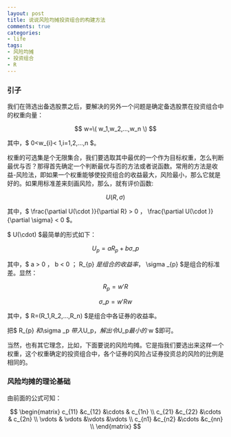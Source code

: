 ```yaml
---
layout: post
title: 说说风险均摊投资组合的构建方法
comments: true
categories:
- life
tags:
- 风险均摊
- 投资组合
- R
---
```



### 引子

我们在筛选出备选股票之后，要解决的另外一个问题是确定备选股票在投资组合中的权重向量：

$$ w=\( w_1,w_2,...,w_n \) $$

其中，$ 0<w_{i}< 1,i=1,2,...,n $。

权重的可选集是个无限集合，我们要选取其中最优的一个作为目标权重，怎么判断最优与否？那得首先确定一个判断最优与否的方法或者说函数。常用的方法是收益-风险法，即如果一个权重能够使投资组合的收益最大，风险最小，那么它就是好的。如果用标准差来刻画风险，那么，就有评价函数:

$$ U(R,\sigma) $$

其中，$ \frac{\partial U(\cdot )}{\partial R} > 0 $，$ \frac{\partial U(\cdot )}{\partial \sigma} < 0 $。

$ U(\cdot) $最简单的形式如下：

$$
U_p = aR_{p} + b \sigma \_{p}
$$

其中，$ a > 0 $，$ b < 0 $；$ R_{p} $是组合的收益率，$ \sigma \_{p} $是组合的标准差。显然：

$$ R_{p} = w'R $$

$$
\sigma \_p = w'Rw
$$

其中，$ R=(R_1,R_2,...,R_n) $是组合中各证券的收益率。

把$ R_{p} $和$\sigma \_p $带入$U_p$，解出令$U_p$最小的$ w $即可。

当然，也有其它理念，比如，下面要说的风险均摊。它是指我们要选出来这样一个权重，这个权重确定的投资组合中，各个证券的风险占证券投资总的风险的比例是相同的。

### 风险均摊的理论基础

由前面的公式可知：

$$
\begin{matrix}
c_{11} &c_{12}  &\cdots & c_{1n} \\ 
c_{21} &c_{22}  &\cdots & c_{2n} \\ 
\vdots & \vdots &\vdots  &\vdots \\ 
c_{n1} &c_{n2}  &\cdots  &c_{nn} \\ 
\end{matrix}
$$
